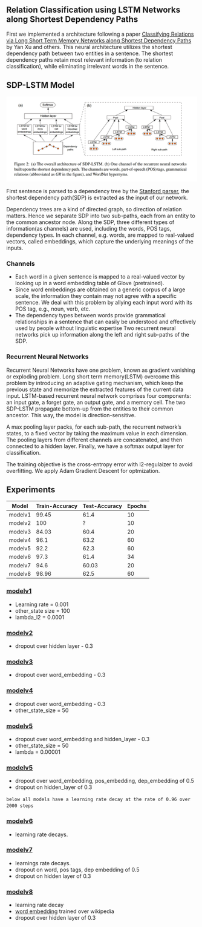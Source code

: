 ## Relation Classification using LSTM Networks along Shortest Dependency Paths

First we implemented a architecture following a paper [Classifying Relations via Long Short Term Memory Networks along Shortest Dependency Paths](https://pdfs.semanticscholar.org/0f44/366c1e1446cfd51258c68bd1da14fe9c7f10.pdf?_ga=2.136229944.807016038.1498203433-264083776.1497442258) by Yan Xu and others. 
This neural architecture utilizes the shortest dependency path between two entities in a sentence. 
The shortest dependency paths retain most relevant information (to relation classification), while eliminating irrelevant words in the sentence.

## SDP-LSTM Model

![LCA Shortest Path](/img/lca.jpg)

First sentence is parsed to a dependency tree by the [Stanford parser](https://nlp.stanford.edu/software/stanford-dependencies.shtml), the shortest dependency path(SDP) is extracted as the input of our network.

Dependency trees are a kind of directed graph, so direction of relation matters. Hence we separate SDP into two sub-paths, each from an entity to the common ancestor node. Along the SDP, three different types of information(as channels) are used, including the words, POS tags, dependency types.
In each channel, e.g. words, are mapped to real-valued vectors, called embeddings, which capture the underlying meanings of the inputs.

### Channels

* Each word in a given sentence is mapped to a real-valued vector by looking up in a word embedding table of Glove (pretrained).
* Since word embeddings are obtained on a generic corpus of a large scale, the information they contain may not agree with a specific sentence. We deal with this problem by allying each input word with its POS tag, e.g., noun, verb, etc.
* The dependency types between words provide grammatical relationships in a sentence that can easily be understood and effectively used by people
without linguistic expertise
 Two recurrent neural networks pick up information along the left and right sub-paths of the SDP. 

### Recurrent Neural Networks

Recurrent Neural Networks have one problem, known as gradient vanishing or exploding problem. Long short term memory(LSTM) overcome this problem by introducing an adaptive gating mechanism, which keep the previous state and memorize the extracted features of the current data input.
LSTM-based recurrent neural network comprises four components: an input gate, a forget gate, an output gate, and a memory cell.
The two SDP-LSTM  propagate bottom-up from the entities to their common ancestor. This way, the model is direction-sensitive.

A max pooling layer packs, for each sub-path, the recurrent network’s states, to a fixed vector by taking the maximum value in each dimension.
The pooling layers from different channels are concatenated, and then connected to a hidden layer. Finally, we have a softmax output layer for
classification. 

The training objective is the cross-entropy error with l2-regulaizer to avoid overfitting. We apply Adam Gradient Descent for optmization.

## Experiments

Model | Train-Accuracy | Test-Accuracy| Epochs
--- | --- | ---| ---
modelv1 | 99.45 | 61.4 | 10
modelv2 | 100 | ? | 10
modelv3 | 84.03 | 60.4 | 20
modelv4 | 96.1 | 63.2 | 60
modelv5 | 92.2 | 62.3 | 60
modelv6 | 97.3 | 61.4 | 34
modelv7 | 94.6 | 60.03 | 20
modelv8 | 98.96 | 62.5 | 60

### [modelv1](https://github.com/Sshanu/Relation-Classification/blob/master/LCA%20Shortest%20Path/modelv1.ipynb)
* Learning rate = 0.001 
* other_state size = 100
* lambda_l2 = 0.0001

### [modelv2](https://github.com/Sshanu/Relation-Classification/blob/master/LCA%20Shortest%20Path/modelv2.ipynb)
* dropout over hidden layer - 0.3

### [modelv3](https://github.com/Sshanu/Relation-Classification/blob/master/LCA%20Shortest%20Path/modelv3.ipynb)
* dropout over word_embedding - 0.3

### [modelv4](https://github.com/Sshanu/Relation-Classification/blob/master/LCA%20Shortest%20Path/modelv4.ipynb)
* dropout over word_embedding - 0.3
* other_state_size = 50

### [modelv5](https://github.com/Sshanu/Relation-Classification/blob/master/LCA%20Shortest%20Path/modelv5.ipynb)
* dropout over word_embedding and hidden_layer - 0.3
* other_state_size = 50
* lambda = 0.00001

### [modelv5](https://github.com/Sshanu/Relation-Classification/blob/master/LCA%20Shortest%20Path/modelv5.ipynb)
* dropout over word_embedding, pos_embedding, dep_embedding of 0.5  
* dropout on hidden_layer of 0.3

``below all models have a learning rate decay at the rate of 0.96 over 2000 steps``

### [modelv6](https://github.com/Sshanu/Relation-Classification/blob/master/LCA%20Shortest%20Path/modelv6.ipynb)
* learning rate decays.

### [modelv7](https://github.com/Sshanu/Relation-Classification/blob/master/LCA%20Shortest%20Path/modelv7.ipynb)
* learnings rate decays.
* dropout on word, pos tags, dep embedding of 0.5
* dropout on hidden layer of 0.3

### [modelv8](https://github.com/Sshanu/Relation-Classification/blob/master/LCA%20Shortest%20Path/modelv8.ipynb)
* learning rate decay
* [word embedding](http://tti-coin.jp/data/wikipedia200.bin) trained over wikipedia
* dropout over hidden layer of 0.3